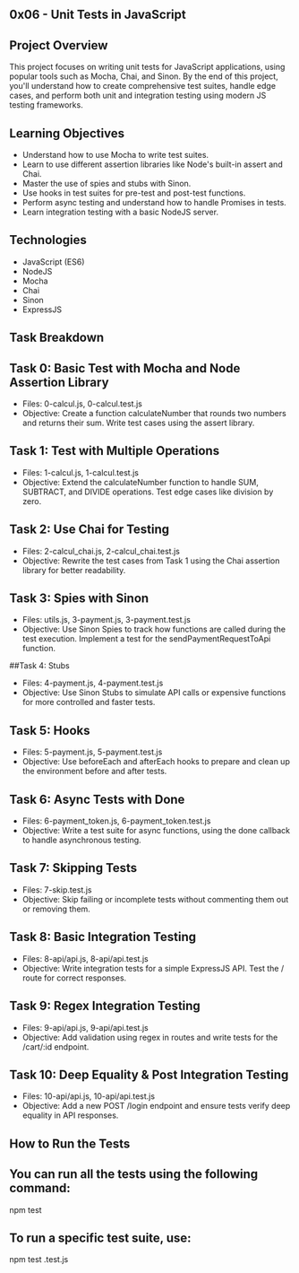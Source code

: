 ## 0x06 - Unit Tests in JavaScript

## Project Overview
This project focuses on writing unit tests for JavaScript applications, using popular tools such as Mocha, Chai, and Sinon. By the end of this project, you'll understand how to create comprehensive test suites, handle edge cases, and perform both unit and integration testing using modern JS testing frameworks.

## Learning Objectives
- Understand how to use Mocha to write test suites.
- Learn to use different assertion libraries like Node's built-in assert and Chai.
- Master the use of spies and stubs with Sinon.
- Use hooks in test suites for pre-test and post-test functions.
- Perform async testing and understand how to handle Promises in tests.
- Learn integration testing with a basic NodeJS server.

## Technologies
- JavaScript (ES6)
- NodeJS
- Mocha
- Chai
- Sinon
- ExpressJS

## Task Breakdown

## Task 0: Basic Test with Mocha and Node Assertion Library
- Files: 0-calcul.js, 0-calcul.test.js
- Objective: Create a function calculateNumber that rounds two numbers and returns their sum. Write test cases using the assert library.

## Task 1: Test with Multiple Operations
- Files: 1-calcul.js, 1-calcul.test.js
- Objective: Extend the calculateNumber function to handle SUM, SUBTRACT, and DIVIDE operations. Test edge cases like division by zero.

## Task 2: Use Chai for Testing
- Files: 2-calcul_chai.js, 2-calcul_chai.test.js
- Objective: Rewrite the test cases from Task 1 using the Chai assertion library for better readability.

## Task 3: Spies with Sinon
- Files: utils.js, 3-payment.js, 3-payment.test.js
- Objective: Use Sinon Spies to track how functions are called during the test execution. Implement a test for the sendPaymentRequestToApi function.

##Task 4: Stubs
- Files: 4-payment.js, 4-payment.test.js
- Objective: Use Sinon Stubs to simulate API calls or expensive functions for more controlled and faster tests.

## Task 5: Hooks
- Files: 5-payment.js, 5-payment.test.js
- Objective: Use beforeEach and afterEach hooks to prepare and clean up the environment before and after tests.

## Task 6: Async Tests with Done
- Files: 6-payment_token.js, 6-payment_token.test.js
- Objective: Write a test suite for async functions, using the done callback to handle asynchronous testing.

## Task 7: Skipping Tests
- Files: 7-skip.test.js
- Objective: Skip failing or incomplete tests without commenting them out or removing them.

## Task 8: Basic Integration Testing
- Files: 8-api/api.js, 8-api/api.test.js
- Objective: Write integration tests for a simple ExpressJS API. Test the / route for correct responses.

## Task 9: Regex Integration Testing
- Files: 9-api/api.js, 9-api/api.test.js
- Objective: Add validation using regex in routes and write tests for the /cart/:id endpoint.

## Task 10: Deep Equality & Post Integration Testing
- Files: 10-api/api.js, 10-api/api.test.js
- Objective: Add a new POST /login endpoint and ensure tests verify deep equality in API responses.

## How to Run the Tests
## You can run all the tests using the following command:
 npm test
## To run a specific test suite, use:
 npm test <test-file>.test.js

